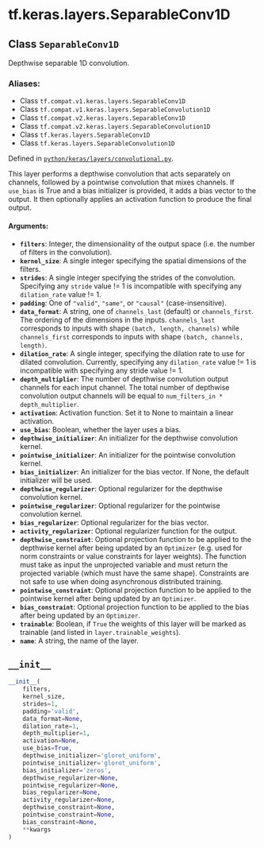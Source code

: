 <div itemscope itemtype="http://developers.google.com/ReferenceObject">
<meta itemprop="name" content="tf.keras.layers.SeparableConv1D" />
<meta itemprop="path" content="Stable" />
<meta itemprop="property" content="__init__"/>
</div>

# tf.keras.layers.SeparableConv1D

## Class `SeparableConv1D`

Depthwise separable 1D convolution.



### Aliases:

* Class `tf.compat.v1.keras.layers.SeparableConv1D`
* Class `tf.compat.v1.keras.layers.SeparableConvolution1D`
* Class `tf.compat.v2.keras.layers.SeparableConv1D`
* Class `tf.compat.v2.keras.layers.SeparableConvolution1D`
* Class `tf.keras.layers.SeparableConv1D`
* Class `tf.keras.layers.SeparableConvolution1D`



Defined in [`python/keras/layers/convolutional.py`](/code/stable/tensorflow/python/keras/layers/convolutional.py).

<!-- Placeholder for "Used in" -->

This layer performs a depthwise convolution that acts separately on
channels, followed by a pointwise convolution that mixes channels.
If `use_bias` is True and a bias initializer is provided,
it adds a bias vector to the output.
It then optionally applies an activation function to produce the final output.

#### Arguments:


* <b>`filters`</b>: Integer, the dimensionality of the output space (i.e. the number
  of filters in the convolution).
* <b>`kernel_size`</b>: A single integer specifying the spatial
  dimensions of the filters.
* <b>`strides`</b>: A single integer specifying the strides
  of the convolution.
  Specifying any `stride` value != 1 is incompatible with specifying
  any `dilation_rate` value != 1.
* <b>`padding`</b>: One of `"valid"`, `"same"`, or `"causal"` (case-insensitive).
* <b>`data_format`</b>: A string, one of `channels_last` (default) or `channels_first`.
  The ordering of the dimensions in the inputs.
  `channels_last` corresponds to inputs with shape
  `(batch, length, channels)` while `channels_first` corresponds to
  inputs with shape `(batch, channels, length)`.
* <b>`dilation_rate`</b>: A single integer, specifying
  the dilation rate to use for dilated convolution.
  Currently, specifying any `dilation_rate` value != 1 is
  incompatible with specifying any stride value != 1.
* <b>`depth_multiplier`</b>: The number of depthwise convolution output channels for
  each input channel. The total number of depthwise convolution output
  channels will be equal to `num_filters_in * depth_multiplier`.
* <b>`activation`</b>: Activation function. Set it to None to maintain a
  linear activation.
* <b>`use_bias`</b>: Boolean, whether the layer uses a bias.
* <b>`depthwise_initializer`</b>: An initializer for the depthwise convolution kernel.
* <b>`pointwise_initializer`</b>: An initializer for the pointwise convolution kernel.
* <b>`bias_initializer`</b>: An initializer for the bias vector. If None, the default
  initializer will be used.
* <b>`depthwise_regularizer`</b>: Optional regularizer for the depthwise
  convolution kernel.
* <b>`pointwise_regularizer`</b>: Optional regularizer for the pointwise
  convolution kernel.
* <b>`bias_regularizer`</b>: Optional regularizer for the bias vector.
* <b>`activity_regularizer`</b>: Optional regularizer function for the output.
* <b>`depthwise_constraint`</b>: Optional projection function to be applied to the
  depthwise kernel after being updated by an `Optimizer` (e.g. used for
  norm constraints or value constraints for layer weights). The function
  must take as input the unprojected variable and must return the
  projected variable (which must have the same shape). Constraints are
  not safe to use when doing asynchronous distributed training.
* <b>`pointwise_constraint`</b>: Optional projection function to be applied to the
  pointwise kernel after being updated by an `Optimizer`.
* <b>`bias_constraint`</b>: Optional projection function to be applied to the
  bias after being updated by an `Optimizer`.
* <b>`trainable`</b>: Boolean, if `True` the weights of this layer will be marked as
  trainable (and listed in `layer.trainable_weights`).
* <b>`name`</b>: A string, the name of the layer.

<h2 id="__init__"><code>__init__</code></h2>

``` python
__init__(
    filters,
    kernel_size,
    strides=1,
    padding='valid',
    data_format=None,
    dilation_rate=1,
    depth_multiplier=1,
    activation=None,
    use_bias=True,
    depthwise_initializer='glorot_uniform',
    pointwise_initializer='glorot_uniform',
    bias_initializer='zeros',
    depthwise_regularizer=None,
    pointwise_regularizer=None,
    bias_regularizer=None,
    activity_regularizer=None,
    depthwise_constraint=None,
    pointwise_constraint=None,
    bias_constraint=None,
    **kwargs
)
```






